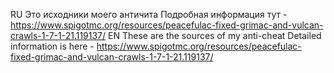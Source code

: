 RU
Это исходники моего античита
Подробная информация тут - https://www.spigotmc.org/resources/peacefulac-fixed-grimac-and-vulcan-crawls-1-7-1-21.119137/
EN
These are the sources of my anti-cheat
Detailed information is here - https://www.spigotmc.org/resources/peacefulac-fixed-grimac-and-vulcan-crawls-1-7-1-21.119137/
